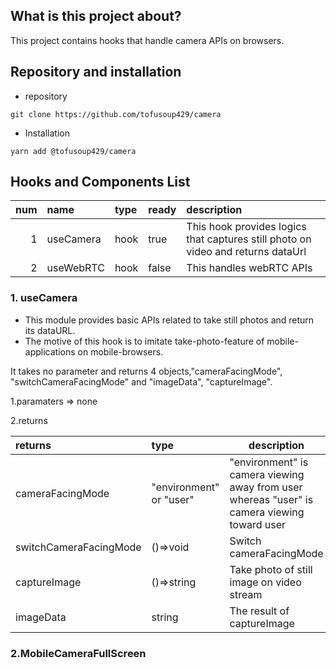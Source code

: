 ## What is this project about?
This project contains hooks that handle camera APIs on browsers.

## Repository and installation 
* repository
```
git clone https://github.com/tofusoup429/camera
```
* Installation
```
yarn add @tofusoup429/camera
```

## Hooks and Components List
|num| name | type  | ready  | description  |
|---:| :------- | :--- | :--- |:---------------------------------------------|
|1| useCamera | hook |true| This hook provides logics that captures still photo on video and returns dataUrl |
|2| useWebRTC | hook |false| This handles webRTC APIs |

### 1. useCamera
* This module provides basic APIs related to take still photos and return its dataURL. 
* The motive of this hook is to imitate take-photo-feature of mobile-applications on mobile-browsers.

It takes no parameter and returns 4 objects,"cameraFacingMode", "switchCameraFacingMode" and "imageData", "captureImage".  

1.paramaters => none

2.returns 

| returns | type  | description  |
| :------- | :--- | --- |
| cameraFacingMode|"environment" or "user"|"environment" is camera viewing away from user whereas "user" is camera viewing toward user|
| switchCameraFacingMode | ()=>void | Switch cameraFacingMode |
| captureImage | ()=>string | Take photo of still image on video stream |
| imageData | string | The result of captureImage |


### 2.MobileCameraFullScreen
